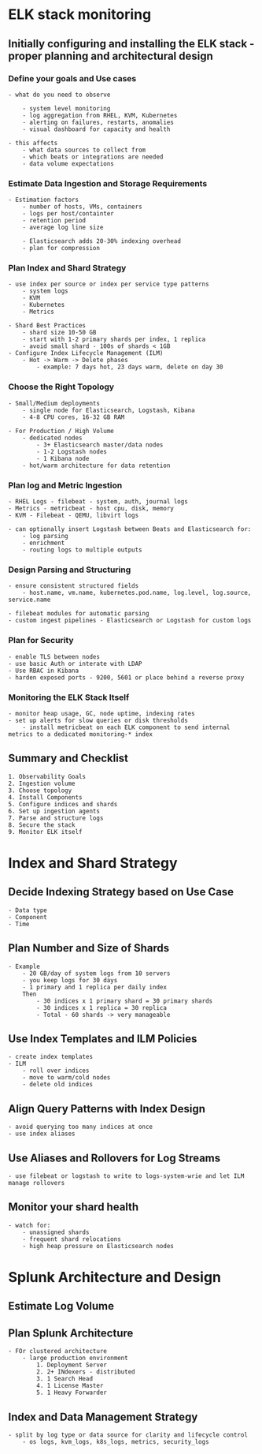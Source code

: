 # ELK stack monitoring


## Initially configuring and installing the ELK stack - proper planning and architectural design


### Define your goals and Use cases
	- what do you need to observe

		- system level monitoring
		- log aggregation from RHEL, KVM, Kubernetes
		- alerting on failures, restarts, anomalies
		- visual dashboard for capacity and health

	- this affects
		- what data sources to collect from
		- which beats or integrations are needed
		- data volume expectations

### Estimate Data Ingestion and Storage Requirements

	- Estimation factors
		- number of hosts, VMs, containers
		- logs per host/containter
		- retention period
		- average log line size

		- Elasticsearch adds 20-30% indexing overhead
		- plan for compression

### Plan Index and Shard Strategy

	- use index per source or index per service type patterns
		- system logs
		- KVM
		- Kubernetes
		- Metrics

	- Shard Best Practices
		- shard size 10-50 GB
		- start with 1-2 primary shards per index, 1 replica
		- avoid small shard - 100s of shards < 1GB
	- Configure Index Lifecycle Management (ILM)
		- Hot -> Warm -> Delete phases
			- example: 7 days hot, 23 days warm, delete on day 30

### Choose the Right Topology

	- Small/Medium deployments
		- single node for Elasticsearch, Logstash, Kibana
		- 4-8 CPU cores, 16-32 GB RAM

	- For Production / High Volume
		- dedicated nodes
			- 3+ Elasticsearch master/data nodes
			- 1-2 Logstash nodes
			- 1 Kibana node
		- hot/warm architecture for data retention

### Plan log and Metric Ingestion
	- RHEL Logs - filebeat - system, auth, journal logs
	- Metrics - metricbeat - host cpu, disk, memory
	- KVM - Filebeat - QEMU, libvirt logs

	- can optionally insert Logstash between Beats and Elasticsearch for:
		- log parsing
		- enrichment
		- routing logs to multiple outputs

### Design Parsing and Structuring
	- ensure consistent structured fields
		- host.name, vm.name, kubernetes.pod.name, log.level, log.source, service.name

	- filebeat modules for automatic parsing
	- custom ingest pipelines - Elasticsearch or Logstash for custom logs

### Plan for Security
	- enable TLS between nodes
	- use basic Auth or interate with LDAP
	- Use RBAC in Kibana
	- harden exposed ports - 9200, 5601 or place behind a reverse proxy

### Monitoring the ELK Stack Itself
	- monitor heap usage, GC, node uptime, indexing rates
	- set up alerts for slow queries or disk thresholds
		- install metricbeat on each ELK component to send internal metrics to a dedicated monitoring-* index

## Summary and Checklist

	1. Observability Goals
	2. Ingestion volume
	3. Choose topology
	4. Install Components
	5. Configure indices and shards
	6. Set up ingestion agents
	7. Parse and structure logs
	8. Secure the stack
	9. Monitor ELK itself

# Index and Shard Strategy

## Decide Indexing Strategy based on Use Case

	- Data type
	- Component
	- Time
## Plan Number and Size of Shards

	- Example
		- 20 GB/day of system logs from 10 servers
		- you keep logs for 30 days
		- 1 primary and 1 replica per daily index
		Then
			- 30 indices x 1 primary shard = 30 primary shards
			- 30 indices x 1 replica = 30 replica
			- Total - 60 shards -> very manageable

## Use Index Templates and ILM Policies

	- create index templates
	- ILM
		- roll over indices
		- move to warm/cold nodes
		- delete old indices

## Align Query Patterns with Index Design
	
	- avoid querying too many indices at once
	- use index aliases

## Use Aliases and Rollovers for Log Streams

	- use filebeat or logstash to write to logs-system-wrie and let ILM manage rollovers

## Monitor your shard health
	
	- watch for:
		- unassigned shards
		- frequent shard relocations
		- high heap pressure on Elasticsearch nodes


# Splunk Architecture and Design

## Estimate Log Volume
## Plan Splunk Architecture

	- FOr clustered architecture
		- large production environment
			1. Deployment Server
			2. 2+ INdexers - distributed
			3. 1 Search Head
			4. 1 License Master
			5. 1 Heavy Forwarder

## Index and Data Management Strategy
	
	- split by log type or data source for clarity and lifecycle control
		- os logs, kvm_logs, k8s_logs, metrics, security_logs

## 